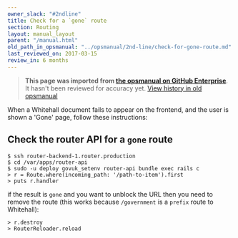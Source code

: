 ```yaml
---
owner_slack: "#2ndline"
title: Check for a `gone` route
section: Routing
layout: manual_layout
parent: "/manual.html"
old_path_in_opsmanual: "../opsmanual/2nd-line/check-for-gone-route.md"
last_reviewed_on: 2017-03-15
review_in: 6 months
---
```


> **This page was imported from [the opsmanual on GitHub Enterprise](https://github.com/alphagov/govuk-legacy-opsmanual)**.
It hasn't been reviewed for accuracy yet.
[View history in old opsmanual](https://github.com/alphagov/govuk-legacy-opsmanual/tree/master/2nd-line/check-for-gone-route.md)


When a Whitehall document fails to appear on the frontend, and the user
is shown a 'Gone' page, follow these instructions:

## Check the router API for a `gone` route

    $ ssh router-backend-1.router.production
    $ cd /var/apps/router-api
    $ sudo -u deploy govuk_setenv router-api bundle exec rails c
    > r = Route.where(incoming_path: '/path-to-item').first
    > puts r.handler

if the result is `gone` and you want to unblock the URL then you need to
remove the route (this works because `/government` is a `prefix` route
to Whitehall):

    > r.destroy
    > RouterReloader.reload
